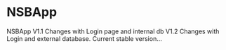 # NSBApp
NSBApp
V1.1
Changes with Login page and internal db
V1.2 
Changes with Login and external database. Current stable version...
